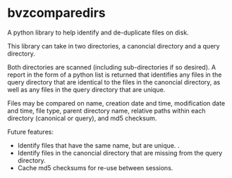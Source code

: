 # bvzcomparedirs

A python library to help identify and de-duplicate files on disk.

This library can take in two directories, a canoncial directory and a query directory.

Both directories are scanned (including sub-directories if so desired). A report in the form of a python list is returned that identifies any files in the query directory that are identical to the files in the canoncial directory, as well as any files in the query directory that are unique.

Files may be compared on name, creation date and time, modification date and time, file type, parent directory name, relative paths within each directory (canonical or query), and md5 checksum.

Future features: 
- Identify files that have the same name, but are unique. .
- Identify files in the canoncial directory that are missing from the query directory.
- Cache md5 checksums for re-use between sessions.